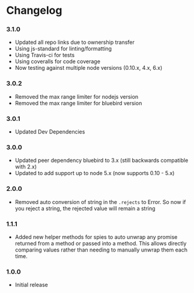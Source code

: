 # Changelog

### 3.1.0
- Updated all repo links due to ownership transfer
- Using js-standard for linting/formatting
- Using Travis-ci for tests
- Using coveralls for code coverage
- Now testing against multiple node versions (0.10.x, 4.x, 6.x)

### 3.0.2
- Removed the max range limiter for nodejs version
- Removed the max range limiter for bluebird version

### 3.0.1
- Updated Dev Dependencies

### 3.0.0
- Updated peer dependency bluebird to 3.x (still backwards compatible with 2.x)
- Updated to add support up to node 5.x (now supports 0.10 - 5.x)

### 2.0.0
- Removed auto conversion of string in the `.rejects` to Error. So now if you reject a string, the rejected value will remain a string

### 1.1.1
- Added new helper methods for spies to auto unwrap any promise returned from a method or passed into a method. This allows directly comparing values rather than needing to manually unwrap them each time.

### 1.0.0
- Initial release
